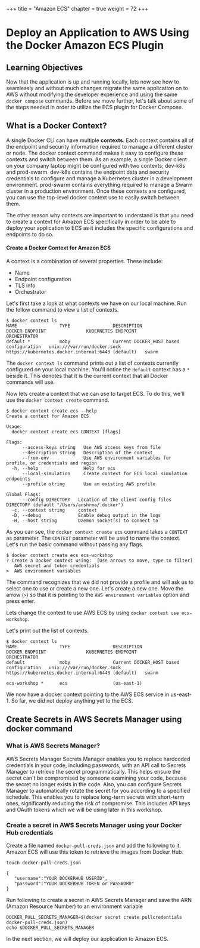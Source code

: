 +++
title = "Amazon ECS"
chapter = true
weight = 72
+++

# Deploy an Application to AWS Using the Docker Amazon ECS Plugin

## Learning Objectives
Now that the application is up and running locally, lets now see how to seamlessly and without much changes migrate the same application on to AWS without modifying the developer experience and using the same `docker compose` commands. 
Before we move further, let's talk about some of the steps needed in order to utilize the ECS plugin for Docker Compose. 

## What is a Docker Context?
A single Docker CLI can have multiple **contexts**. Each context contains all of the endpoint and security information required to manage a different cluster or node. The docker context command makes it easy to configure these contexts and switch between them. As an example, a single Docker client on your company laptop might be configured with two contexts; dev-k8s and prod-swarm. dev-k8s contains the endpoint data and security credentials to configure and manage a Kubernetes cluster in a development environment. prod-swarm contains everything required to manage a Swarm cluster in a production environment. Once these contexts are configured, you can use the top-level docker context use <context-name> to easily switch between them.

The other reason why contexts are important to understand is that you need to create a context for Amazon ECS specifically in order to be able to deploy your application to ECS as it includes the specific configurations and endpoints to do so. 

#### Create a Docker Context for Amazon ECS

A context is a combination of several properties. These include:

* Name
* Endpoint configuration
* TLS info
* Orchestrator

Let's first take a look at what contexts we have on our local machine. Run the follow command to view a list of contexts.

```
$ docker context ls
NAME                TYPE                DESCRIPTION                               DOCKER ENDPOINT               KUBERNETES ENDPOINT                                 ORCHESTRATOR
default *           moby                Current DOCKER_HOST based configuration   unix:///var/run/docker.sock   https://kubernetes.docker.internal:6443 (default)   swarm
```

The `docker context ls` command prints out a list of contexts currently configured on your local machine. You'll notice the `default` context has a `*` beside it. This denotes that it is the current context that all Docker commands will use.
  
Now lets create a context that we can use to target ECS. To do this, we'll use the `docker context create` command. 

```
$ docker context create ecs --help
Create a context for Amazon ECS

Usage:
  docker context create ecs CONTEXT [flags]

Flags:
      --access-keys string   Use AWS access keys from file
      --description string   Description of the context
      --from-env             Use AWS environment variables for profile, or credentials and region
  -h, --help                 Help for ecs
      --local-simulation     Create context for ECS local simulation endpoints
      --profile string       Use an existing AWS profile

Global Flags:
      --config DIRECTORY   Location of the client config files DIRECTORY (default "/Users/anshrma/.docker")
  -c, --context string     context
  -D, --debug              Enable debug output in the logs
  -H, --host string        Daemon socket(s) to connect to

```

As you can see, the `docker context create ecs` command takes a `CONTEXT` as parameter. The `CONTEXT` parameter will be used to name the context. Let's run the basic command without passing any flags.

```
$ docker context create ecs ecs-workshop
? Create a Docker context using:  [Use arrows to move, type to filter]
   AWS secret and token credentials
>  AWS environment variables

```

The command recognizes that we did not provide a profile and will ask us to select one to use or create a new one. Let's create a new one. Move the arrow (`>`) so that it is pointing to the `AWS environment variables` option and press enter.

Lets change the context to use AWS ECS by using `docker context use ecs-workshop`.


Let's print out the list of contexts.
```
$ docker context ls
NAME                TYPE                DESCRIPTION                               DOCKER ENDPOINT               KUBERNETES ENDPOINT                                 ORCHESTRATOR
default             moby                Current DOCKER_HOST based configuration   unix:///var/run/docker.sock   https://kubernetes.docker.internal:6443 (default)   swarm
                                                                                         
ecs-workshop *      ecs                 (us-east-1)            
```

We now have a docker context pointing to the AWS ECS service in us-east-1. So far, we did not deploy anything yet to the ECS.


## Create Secrets in AWS Secrets Manager using docker command

### What is AWS Secrets Manager?

AWS Secrets Manager Secrets Manager enables you to replace hardcoded credentials in your code, including passwords, with an API call to Secrets Manager to retrieve the secret programmatically. This helps ensure the secret can't be compromised by someone examining your code, because the secret no longer exists in the code. Also, you can configure Secrets Manager to automatically rotate the secret for you according to a specified schedule. This enables you to replace long-term secrets with short-term ones, significantly reducing the risk of compromise. This includes API keys and OAuth tokens which we will be using later in this workshop. 

### Create a secret in AWS Secrets Manager using your Docker Hub credentials

Create a file named `docker-pull-creds.json` and add the following to it. Amazon ECS will use this token to retrieve the images from Docker Hub.

`touch docker-pull-creds.json`

```
{
   "username":"YOUR DOCKERHUB USERID",
   "password":"YOUR DOCKERHUB TOKEN or PASSWORD"
}

```

Run following to create a secret in AWS Secrets Manager and save the ARN (Amazon Resource Number) to an environment variable

```
DOCKER_PULL_SECRETS_MANAGER=$(docker secret create pullcredentials docker-pull-creds.json)
echo $DOCKER_PULL_SECRETS_MANAGER
```

In the next section, we will deploy our application to Amazon ECS. 


